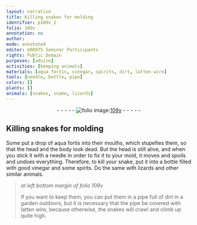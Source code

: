 ```yaml
---
layout: narrative
title: Killing snakes for molding
identifier: p109v_2
folio: 109v
annotation: no
author:
mode: annotated
editor: GR8975 Seminar Participants
rights: Public Domain
purposes: [advice]
activities: [keeping animals]
materials: [aqua fortis, vinegar, spirits, dirt, latten wire]
tools: [needle, bottle, pipe]
colors: []
plants: []
animals: [snakes, snake, lizards]
---
```


 <div class="folio" align="center">- - - - - <a href="http://gallica.bnf.fr/ark:/12148/btv1b10500001g/f224.image" target="_blank"><img src="https://cu-mkp.github.io/GR8975-edition/assets/photo-icon.png" alt="folio image: " style="display:inline-block; margin-bottom:-3px;"/>109v</a> - - - - - </div>  <span class="activity"></span> 

## Killing <span class="animal">snakes</span> for molding

 
Some put a drop of <span class="material">aqua fortis</span> into their mouths, which stupefies them, so that the head and the body look dead. But the head is still alive, and when you stick it with a <span class="tool">needle</span> in order to fix it to your mold, it moves and spoils and undoes everything. Therefore, to kill your <span class="animal">snake</span>, put it into a <span class="tool">bottle</span> filled with good <span class="material">vinegar</span> and some <span class="material">spirits</span>. Do the same with <span class="animal">lizards</span> and other similar animals.
 
> *at left bottom margin of folio 109v*
> 
> If you want to keep them, you can put them in a <span class="tool">pipe</span> full of <span class="material">dirt</span> in a garden outdoors, but it is necessary that the <span class="tool">pipe</span> be covered with <span class="material">latten wire</span>, because otherwise, the <span class="animal">snakes</span> will crawl and climb up quite high.
 